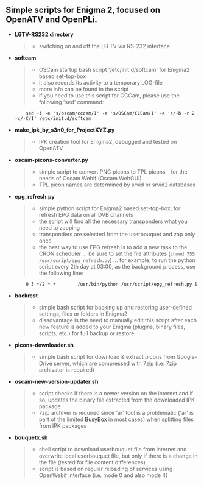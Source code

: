 ## Simple scripts for Enigma 2, focused on OpenATV and OpenPLi.

+ **LGTV-RS232 directory**
   > - switching on and off the LG TV via RS-232 interface

+ **softcam**
   > - OSCam startup bash script '/etc/init.d/softcam' for Enigma2 based set-top-box
   > - it also records its activity to a temporary LOG-file
   > - more info can be found in the script
   > - if you need to use this script for CCCam, please use the following 'sed' command:
   ``` 
       sed -i -e 's/oscam/cccam/I' -e 's/OSCam/CCCam/I' -e 's/-b -r 2 -c/-C/I' /etc/init.d/softcam
   ```
+ **make_ipk_by_s3n0_for_ProjectXYZ.py**
   > - IPK creation tool for Enigma2, debugged and tested on OpenATV

+ **oscam-picons-converter.py**
   > - simple script to convert PNG picons to TPL picons - for the needs of Oscam Webif (Oscam WebGUI)
   > - TPL picon names are determined by srvid or srvid2 databases

+ **epg_refresh.py**
   > - simple python script for Enigma2 based set-top-box, for refresh EPG data on all DVB channels
   > - the script will find all the necessary transponders what you need to zapping
   > - transponders are selected from the userbouquet and zap only once
   > - the best way to use EPG refresh is to add a new task to the CRON scheduler ... be sure to set the file attributes (`chmod 755 /usr/script/epg_refresh.py`) ... for example, to run the python script every 2th day at 03:00, as the background process, use the following line:
   
   ```
       0 3 */2 * *        /usr/bin/python /usr/script/epg_refresh.py &
   ```

+ **backrest**
   > - simple bash script for backing up and restoring user-defined settings, files or folders in Enigma2
   > - disadvantage is the need to manually edit this script after each new feature is added to your Enigma (plugins, binary files, scripts, etc.) for full backup or restore

+ **picons-downloader.sh**
   > - simple bash script for download & extract picons from Google-Drive server, which are compressed with 7zip (i.e. 7zip archivator is required)

+ **oscam-new-version-updater.sh**
   > - script checks if there is a newer version on the internet and if so, updates the binary file extracted from the downloaded IPK package
   > - 7zip archiver is required since 'ar' tool is a problematic ('ar' is part of the limited [BusyBox](https://busybox.net/) in most cases) when splitting files from IPK packages

+ **bouquetx.sh**
   > - shell script to download userbouquet file from internet and overwrite local userbouquet file, but only if there is a change in the file (tested for file content differences)
   > - script is based on regular reloading of services using OpenWebif interface (i.e. mode 0 and also mode 4)
